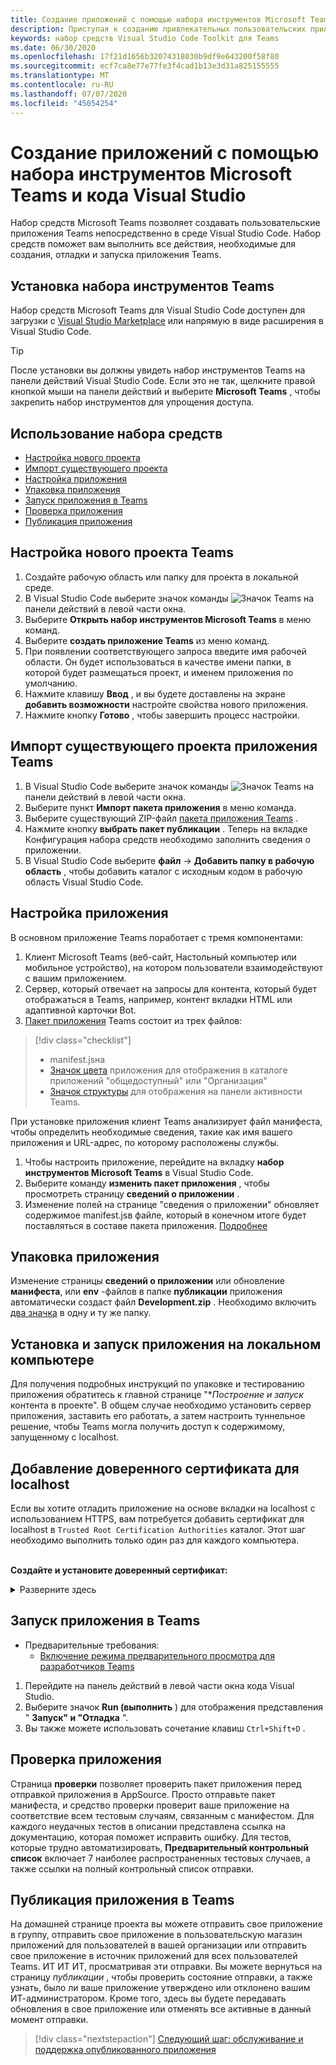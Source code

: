 ```yaml
---
title: Создание приложений с помощью набора инструментов Microsoft Teams и кода Visual Studio
description: Приступая к созданию привлекательных пользовательских приложений непосредственно в Visual Studio Code с помощью набора инструментов Microsoft Teams
keywords: набор средств Visual Studio Code Toolkit для Teams
ms.date: 06/30/2020
ms.openlocfilehash: 17f21d1656b32074318030b9df9e643200f58f80
ms.sourcegitcommit: ecf7ca8e77e77fe3f4cad1b13e3d31a825155555
ms.translationtype: MT
ms.contentlocale: ru-RU
ms.lasthandoff: 07/07/2020
ms.locfileid: "45054254"
---
```

# <a name="build-apps-with-the-microsoft-teams-toolkit-and-visual-studio-code"></a>Создание приложений с помощью набора инструментов Microsoft Teams и кода Visual Studio

Набор средств Microsoft Teams позволяет создавать пользовательские приложения Teams непосредственно в среде Visual Studio Code. Набор средств поможет вам выполнить все действия, необходимые для создания, отладки и запуска приложения Teams.

## <a name="installing-the-teams-toolkit"></a>Установка набора инструментов Teams

Набор средств Microsoft Teams для Visual Studio Code доступен для загрузки с [Visual Studio Marketplace](https://aka.ms/teams-toolkit) или напрямую в виде расширения в Visual Studio Code.

> [!TIP]
> После установки вы должны увидеть набор инструментов Teams на панели действий Visual Studio Code. Если это не так, щелкните правой кнопкой мыши на панели действий и выберите **Microsoft Teams** , чтобы закрепить набор инструментов для упрощения доступа.

## <a name="using-the-toolkit"></a>Использование набора средств

- [Настройка нового проекта](#set-up-a-new-teams-project)
- [Импорт существующего проекта](#import-an-existing-teams-app-project)
- [Настройка приложения](#configure-your-app)
- [Упаковка приложения](#package-your-app)
- [Запуск приложения в Teams](#run-your-app-in-teams)
- [Проверка приложения](#validate-your-app)
- [Публикация приложения](#publish-your-app-to-teams)

## <a name="set-up-a-new-teams-project"></a>Настройка нового проекта Teams

1. Создайте рабочую область или папку для проекта в локальной среде.
1. В Visual Studio Code выберите значок команды ![Значок Teams](../assets/icons/favicon-16x16.png) на панели действий в левой части окна.
1. Выберите **Открыть набор инструментов Microsoft Teams** в меню команд.
1. Выберите **создать приложение Teams** из меню команд.
1. При появлении соответствующего запроса введите имя рабочей области. Он будет использоваться в качестве имени папки, в которой будет размещаться проект, и именем приложения по умолчанию.
1. Нажмите клавишу **Ввод** , и вы будете доставлены на экране **добавить возможности** настройте свойства нового приложения.
1. Нажмите кнопку **Готово** , чтобы завершить процесс настройки.

## <a name="import-an-existing-teams-app-project"></a>Импорт существующего проекта приложения Teams

1. В Visual Studio Code выберите значок команды ![Значок Teams](../assets/icons/favicon-16x16.png) на панели действий в левой части окна.
1. Выберите пункт **Импорт пакета приложения** в меню команда.
1. Выберите существующий ZIP-файл [пакета приложения Teams](../concepts/build-and-test/apps-package.md) .
1. Нажмите кнопку **выбрать пакет публикации** . Теперь на вкладке Конфигурация набора средств необходимо заполнить сведения о приложении.
1. В Visual Studio Code выберите **файл**  ->  **Добавить папку в рабочую область** , чтобы добавить каталог с исходным кодом в рабочую область Visual Studio Code.

## <a name="configure-your-app"></a>Настройка приложения

В основном приложение Teams поработает с тремя компонентами:

  1. Клиент Microsoft Teams (веб-сайт, Настольный компьютер или мобильное устройство), на котором пользователи взаимодействуют с вашим приложением.
  1. Сервер, который отвечает на запросы для контента, который будет отображаться в Teams, например, контент вкладки HTML или адаптивной карточки Bot.
  1. [Пакет приложения](/concepts/build-and-test/apps-package.md) Teams состоит из трех файлов:

  > [!div class="checklist"]
  >
  > - manifest.jsна 
  > - [Значок цвета](../resources/schema/manifest-schema.md#icons) приложения для отображения в каталоге приложений "общедоступный" или "Организация"
 > - [Значок структуры](../resources/schema/manifest-schema.md#icons) для отображения на панели активности Teams.

При установке приложения клиент Teams анализирует файл манифеста, чтобы определить необходимые сведения, такие как имя вашего приложения и URL-адрес, по которому расположены службы.

1. Чтобы настроить приложение, перейдите на вкладку **набор инструментов Microsoft Teams** в Visual Studio Code.
1. Выберите команду **изменить пакет приложения** , чтобы просмотреть страницу **сведений о приложении** .
1. Изменение полей на странице "сведения о приложении" обновляет содержимое manifest.jsв файле, который в конечном итоге будет поставляться в составе пакета приложения. [Подробнее](https://aka.ms/teams-toolkit-manifest)

## <a name="package-your-app"></a>Упаковка приложения

Изменение страницы **сведений о приложении** или обновление **манифеста**, или **env** -файлов в папке **публикации** приложения автоматически создаст файл **Development.zip** . Необходимо включить [два значка](../concepts/build-and-test/apps-package.md#icons) в одну и ту же папку.

## <a name="install-and-run-your-app-locally"></a>Установка и запуск приложения на локальном компьютере

Для получения подробных инструкций по упаковке и тестированию приложения обратитесь к главной странице "**Построение и запуск* контента в проекте". В общем случае необходимо установить сервер приложения, заставить его работать, а затем настроить туннельное решение, чтобы Teams могла получить доступ к содержимому, запущенному с localhost.

## <a name="add-a-trusted-certificate-for-localhost"></a>Добавление доверенного сертификата для localhost

Если вы хотите отладить приложение на основе вкладки на localhost с использованием HTTPS, вам потребуется добавить сертификат для localhost в `Trusted Root Certification Authorities` каталог. Этот шаг необходимо выполнить только один раз для каждого компьютера.</br></br>

**Создайте и установите доверенный сертификат:**
<details>
  <summary>Разверните здесь</summary>

* Построение и запуск приложения
  * Следуйте инстуктионс в разделе **Build and run** файла Readme проекта, чтобы он был обслужен https://localhost:3000/tab . Как правило, в этом случае `npm install` будет выполняться`npm start`
  * Переход https://localhost:3000/tab из Google Chrome

* Получение SSL-сертификата:
  * Откройте окно инструменты разработчика Chrome ( `ctrl + shift + i`  /  `cmd + option + i` ).
  * Щелкните `Security` вкладку
  * Нажмите кнопку включить `View certificate` , чтобы скачать сертификат, перетащив его на Рабочий стол в OS X или щелкнув `Details` вкладку в Windows, а затем щелкнув`Copy to File…`
  * Назовите файл <*что-либо*>. cer и сохраните его в папку, не требующую согласия администратора для выполнения действия Write.
  
* Установка сертификата в **Windows**
  * Выберите `DER encoded binary X.509 (.CER)` параметр (первый) и сохраните его.
  * Дважды щелкните сертификат и установите его.
  * Задать`Local Machine`
  * Перейдите`Place all certificates in the following store`
  * Задать`Trusted Root Certification Authorities`
  * Подтверждение установки
  
* Установка **Mac OS X OS X**
  * В OS X Откройте служебную программу доступа к цепочке ключей и выберите `System` из меню слева. Щелкните значок замка, чтобы включить изменения.
  * Нажмите кнопку со знаком "плюс" рядом с пунктом Добавление нового сертификата и выберите `localhost.cer` файл, который вы перетащили на Рабочий стол. Щелкните `Always Trust` в появившемся диалоговом окне.
  * После добавления сертификата в цепочку ключей системы дважды щелкните сертификат и разверните `Trust` раздел сведений о сертификате. Выберите `Always Trust` для каждого параметра.

> [!IMPORTANT]
> Если вы получаете предупреждение сертификата безопасности, перейдите по адресу https://localhost:3000/tab . Если сайт по-прежнему не является доверенным, перезагрузите компьютер, и localhost должен быть принят как доверенный.
</details>

## <a name="run-your-app-in-teams"></a>Запуск приложения в Teams
- Предварительные требования:
  - [Включение режима предварительного просмотра для разработчиков Teams](https://aka.ms/teams-toolkit-enable-devpreview)

1. Перейдите на панель действий в левой части окна кода Visual Studio.
1. Выберите значок **Run (выполнить** ) для отображения представления " **Запуск" и "Отладка** ".
1. Вы также можете использовать сочетание клавиш `Ctrl+Shift+D` .

## <a name="validate-your-app"></a>Проверка приложения

Страница **проверки** позволяет проверить пакет приложения перед отправкой приложения в AppSource. Просто отправьте пакет манифеста, и средство проверки проверит ваше приложение на соответствие всем тестовым случаям, связанным с манифестом. Для каждого неудачных тестов в описании представлена ссылка на документацию, которая поможет исправить ошибку. Для тестов, которые трудно автоматизировать, **Предварительный контрольный список** включает 7 наиболее распространенных тестовых случаев, а также ссылки на полный контрольный список отправки.

## <a name="publish-your-app-to-teams"></a>Публикация приложения в Teams

На домашней странице проекта вы можете отправить свое приложение в группу, отправить свое приложение в пользовательскую магазин приложений для пользователей в вашей организации или отправить свое приложение в источник приложений для всех пользователей Teams. ИТ ИТ ИТ, просматривая эти отправки. Вы можете вернуться на страницу *публикации* , чтобы проверить состояние отправки, а также узнать, было ли ваше приложение утверждено или отклонено вашим ИТ-администратором. Кроме того, здесь вы будете передавать обновления в свое приложение или отменять все активные в данный момент отправки.

> [!div class="nextstepaction"]
> [Следующий шаг: обслуживание и поддержка опубликованного приложения](../concepts/deploy-and-publish/appsource/post-publish/overview.md)
